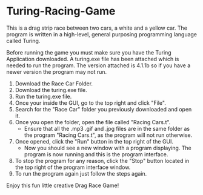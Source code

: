 # Turing-Racing-Game
This is a drag strip race between two cars, a white and a yellow car. The program is written in a high-level, general purposing programming language called Turing.

Before running the game you must make sure you have the Turing Application downloaded. A turing.exe file has been attached which is needed to run the program.
The version attached is 4.1.1b so if you have a newer version the program may not run.

1. Download the Race Car Folder.
2. Download the turing.exe file.
3. Run the turing.exe file.
4. Once your inside the GUI, go to the top right and click "File". 
5. Search for the "Race Car" folder you previously downloaded and open it.
6. Once you open the folder, open the file called "Racing Cars.t".
      - Ensure that all the .mp3 .gif and .jpg files are in the same folder as the program "Racing Cars.t", as the program will not run otherwise.
7. Once opened, click the "Run" button in the top right of the GUI.
      - Now you should see a new window with a program displaying. The program is now running and this is the program interface.
8. To stop the program for any reason, click the "Stop" button located in the top right of the program interface window. 
9. To run the program again just follow the steps again.

Enjoy this fun little creative Drag Race Game!
